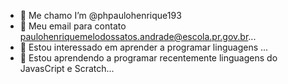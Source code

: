 - 👋 Me chamo I’m @phpaulohenrique193
- 👀 Meu email para contato paulohenriquemelodossatos.andrade@escola.pr.gov.br...
- 🌱 Estou interessado em aprender a programar linguagens ...
- 💞️ Estou aprendendo a programar recentemente linguagens do JavasCript e Scratch...


<!---
phpaulohenrique193/phpaulohenrique193 is a ✨ special ✨ repository because its `README.md` (this file) appears on your GitHub profile.
You can click the Preview link to take a look at your changes.
--->
